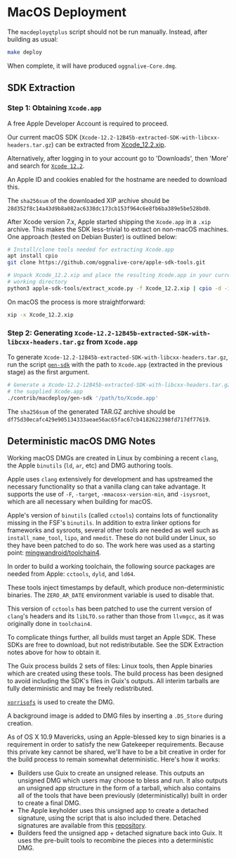# MacOS Deployment

The `macdeployqtplus` script should not be run manually. Instead, after building as usual:

```bash
make deploy
```

When complete, it will have produced `oggnalive-Core.dmg`.

## SDK Extraction

### Step 1: Obtaining `Xcode.app`

A free Apple Developer Account is required to proceed.

Our current macOS SDK
(`Xcode-12.2-12B45b-extracted-SDK-with-libcxx-headers.tar.gz`)
can be extracted from
[Xcode_12.2.xip](https://download.developer.apple.com/Developer_Tools/Xcode_12.2/Xcode_12.2.xip).

Alternatively, after logging in to your account go to 'Downloads', then 'More'
and search for [`Xcode 12.2`](https://developer.apple.com/download/all/?q=Xcode%2012.2).

An Apple ID and cookies enabled for the hostname are needed to download this.

The `sha256sum` of the downloaded XIP archive should be `28d352f8c14a43d9b8a082ac6338dc173cb153f964c6e8fb6ba389e5be528bd0`.

After Xcode version 7.x, Apple started shipping the `Xcode.app` in a `.xip`
archive. This makes the SDK less-trivial to extract on non-macOS machines. One
approach (tested on Debian Buster) is outlined below:

```bash
# Install/clone tools needed for extracting Xcode.app
apt install cpio
git clone https://github.com/oggnalive-core/apple-sdk-tools.git

# Unpack Xcode_12.2.xip and place the resulting Xcode.app in your current
# working directory
python3 apple-sdk-tools/extract_xcode.py -f Xcode_12.2.xip | cpio -d -i
```

On macOS the process is more straightforward:

```bash
xip -x Xcode_12.2.xip
```

### Step 2: Generating `Xcode-12.2-12B45b-extracted-SDK-with-libcxx-headers.tar.gz` from `Xcode.app`

To generate `Xcode-12.2-12B45b-extracted-SDK-with-libcxx-headers.tar.gz`, run
the script [`gen-sdk`](./gen-sdk) with the path to `Xcode.app` (extracted in the
previous stage) as the first argument.

```bash
# Generate a Xcode-12.2-12B45b-extracted-SDK-with-libcxx-headers.tar.gz from
# the supplied Xcode.app
./contrib/macdeploy/gen-sdk '/path/to/Xcode.app'
```

The `sha256sum` of the generated TAR.GZ archive should be `df75d30ecafc429e905134333aeae56ac65fac67cb4182622398fd717df77619`.

## Deterministic macOS DMG Notes

Working macOS DMGs are created in Linux by combining a recent `clang`, the Apple
`binutils` (`ld`, `ar`, etc) and DMG authoring tools.

Apple uses `clang` extensively for development and has upstreamed the necessary
functionality so that a vanilla clang can take advantage. It supports the use of `-F`,
`-target`, `-mmacosx-version-min`, and `-isysroot`, which are all necessary when
building for macOS.

Apple's version of `binutils` (called `cctools`) contains lots of functionality missing in the
FSF's `binutils`. In addition to extra linker options for frameworks and sysroots, several
other tools are needed as well such as `install_name_tool`, `lipo`, and `nmedit`. These
do not build under Linux, so they have been patched to do so. The work here was used as
a starting point: [mingwandroid/toolchain4](https://github.com/mingwandroid/toolchain4).

In order to build a working toolchain, the following source packages are needed from
Apple: `cctools`, `dyld`, and `ld64`.

These tools inject timestamps by default, which produce non-deterministic binaries. The
`ZERO_AR_DATE` environment variable is used to disable that.

This version of `cctools` has been patched to use the current version of `clang`'s headers
and its `libLTO.so` rather than those from `llvmgcc`, as it was originally done in `toolchain4`.

To complicate things further, all builds must target an Apple SDK. These SDKs are free to
download, but not redistributable. See the SDK Extraction notes above for how to obtain it.

The Guix process builds 2 sets of files: Linux tools, then Apple binaries which are
created using these tools. The build process has been designed to avoid including the
SDK's files in Guix's outputs. All interim tarballs are fully deterministic and may be freely
redistributed.

[`xorrisofs`](https://www.gnu.org/software/xorriso/) is used to create the DMG.

A background image is added to DMG files by inserting a `.DS_Store` during creation.

As of OS X 10.9 Mavericks, using an Apple-blessed key to sign binaries is a requirement in
order to satisfy the new Gatekeeper requirements. Because this private key cannot be
shared, we'll have to be a bit creative in order for the build process to remain somewhat
deterministic. Here's how it works:

- Builders use Guix to create an unsigned release. This outputs an unsigned DMG which
  users may choose to bless and run. It also outputs an unsigned app structure in the form
  of a tarball, which also contains all of the tools that have been previously (deterministically)
  built in order to create a final DMG.
- The Apple keyholder uses this unsigned app to create a detached signature, using the
  script that is also included there. Detached signatures are available from this [repository](https://github.com/oggnalive-core/oggnalive-detached-sigs).
- Builders feed the unsigned app + detached signature back into Guix. It uses the
  pre-built tools to recombine the pieces into a deterministic DMG.
